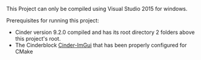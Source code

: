This Project can only be compiled using Visual Studio 2015 for windows. 

Prerequisites for running this project:
* Cinder version 9.2.0 compiled and has its root directory 2 folders above this 
  project's root.
* The Cinderblock [Cinder-ImGui](https://github.com/aayushiron/Cinder-ImGui) that has
  been properly configured for CMake  